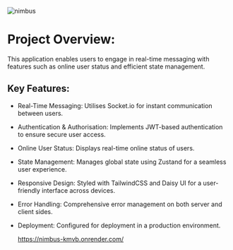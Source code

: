 ![nimbus](https://github.com/user-attachments/assets/84d15722-6ce4-41a0-bdca-faee7744abd5)

# Project Overview:

This application enables users to engage in real-time messaging with features such as online user status and efficient state management.

## Key Features:

* Real-Time Messaging: Utilises Socket.io for instant communication between users.
* Authentication & Authorisation: Implements JWT-based authentication to ensure secure user access.
* Online User Status: Displays real-time online status of users.
* State Management: Manages global state using Zustand for a seamless user experience.
* Responsive Design: Styled with TailwindCSS and Daisy UI for a user-friendly interface across devices.
* Error Handling: Comprehensive error management on both server and client sides.
* Deployment: Configured for deployment in a production environment.

  https://nimbus-kmvb.onrender.com/

